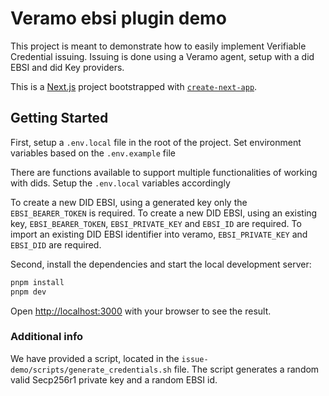# Veramo ebsi plugin demo

This project is meant to demonstrate how to easily implement Verifiable Credential issuing.
Issuing is done using a Veramo agent, setup with a did EBSI and did Key providers.


This is a [Next.js](https://nextjs.org/) project bootstrapped with [`create-next-app`](https://github.com/vercel/next.js/tree/canary/packages/create-next-app).

## Getting Started

First, setup a `.env.local` file in the root of the project.
Set environment variables based on the `.env.example` file

There are functions available to support multiple functionalities of working with dids.
Setup the `.env.local` variables accordingly

To create a new DID EBSI, using a generated key only the `EBSI_BEARER_TOKEN` is required.
To create a new DID EBSI, using an existing key, `EBSI_BEARER_TOKEN`, `EBSI_PRIVATE_KEY` and `EBSI_ID` are required.
To import an existing DID EBSI identifier into veramo, `EBSI_PRIVATE_KEY` and `EBSI_DID` are required.

Second, install the dependencies and start the local development server:

```bash
pnpm install
pnpm dev
```

Open [http://localhost:3000](http://localhost:3000) with your browser to see the result.

### Additional info

We have provided a script, located in the `issue-demo/scripts/generate_credentials.sh` file.
The script generates a random valid Secp256r1 private key and a random EBSI id.
